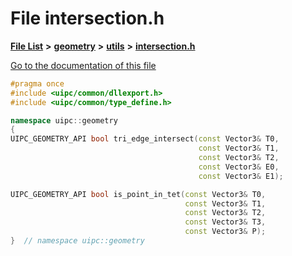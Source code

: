 

# File intersection.h

[**File List**](files.md) **>** [**geometry**](dir_04894967a28d068f10a69f6e8a07a2cb.md) **>** [**utils**](dir_739799d2da88efedfd4a7c44220c72e4.md) **>** [**intersection.h**](intersection_8h.md)

[Go to the documentation of this file](intersection_8h.md)


```C++
#pragma once
#include <uipc/common/dllexport.h>
#include <uipc/common/type_define.h>

namespace uipc::geometry
{
UIPC_GEOMETRY_API bool tri_edge_intersect(const Vector3& T0,
                                          const Vector3& T1,
                                          const Vector3& T2,
                                          const Vector3& E0,
                                          const Vector3& E1);

UIPC_GEOMETRY_API bool is_point_in_tet(const Vector3& T0,
                                       const Vector3& T1,
                                       const Vector3& T2,
                                       const Vector3& T3,
                                       const Vector3& P);
}  // namespace uipc::geometry
```


